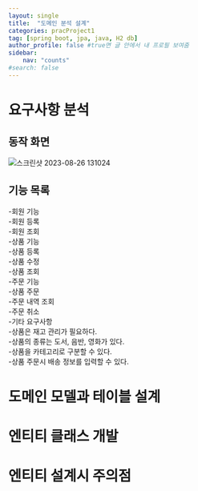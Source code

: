 ```yaml
---
layout: single
title:  "도메인 분석 설계"
categories: pracProject1
tag: [spring boot, jpa, java, H2 db]
author_profile: false #true면 글 안에서 내 프로필 보여줌
sidebar:
    nav: "counts"
#search: false
---
```


# 요구사항 분석

## 동작 화면

![스크린샷 2023-08-26 131024](https://github.com/jwjungwoo/jwjungwoo.github.io/assets/140131247/a87a4377-1e8b-4185-8bfc-e5da25e31009)   

## 기능 목록

-회원 기능   
  -회원 등록   
  -회원 조회   
-상품 기능   
  -상품 등록   
  -상품 수정   
  -상품 조회   
-주문 기능   
  -상품 주문   
  -주문 내역 조회   
  -주문 취소   
-기타 요구사항   
  -상품은 재고 관리가 필요하다.   
  -상품의 종류는 도서, 음반, 영화가 있다.   
  -상품을 카테고리로 구분할 수 있다.   
  -상품 주문시 배송 정보를 입력할 수 있다.   

# 도메인 모델과 테이블 설계

# 엔티티 클래스 개발

# 엔티티 설계시 주의점
